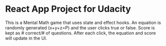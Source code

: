 # React App Project for Udacity

This is a Mental Math game that uses state and effect hooks. An equation is randomly generated (x+y+z=P) and the user clicks true or false. Score is kept as # correct/# of questions. After each click, the equation and score will update in the UI.
